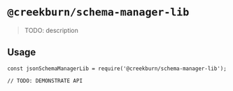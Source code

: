 # `@creekburn/schema-manager-lib`

> TODO: description

## Usage

```
const jsonSchemaManagerLib = require('@creekburn/schema-manager-lib');

// TODO: DEMONSTRATE API
```
